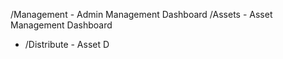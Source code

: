 /Management                 - Admin Management Dashboard
/Assets                     - Asset Management Dashboard
- /Distribute               - Asset D